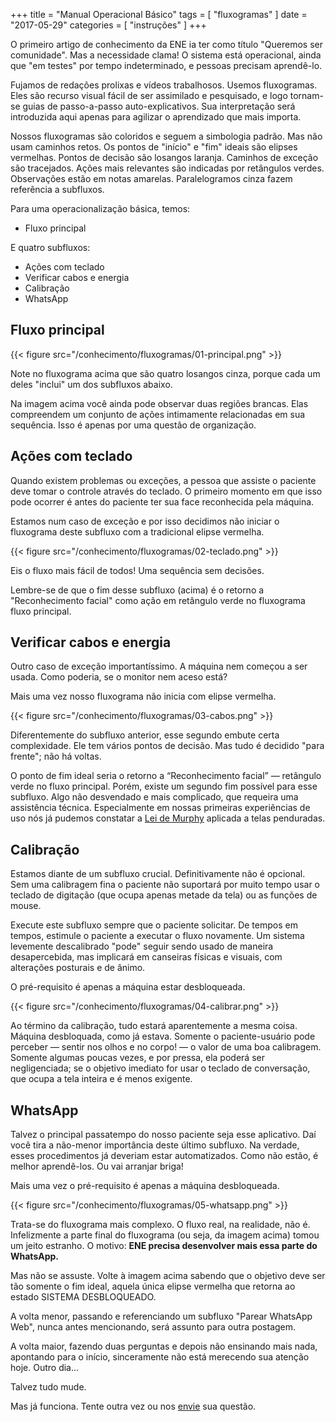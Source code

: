 +++
title = "Manual Operacional Básico"
tags = [
    "fluxogramas"
]
date = "2017-05-29"
categories = [
    "instruções"
]
+++

O primeiro artigo de conhecimento da ENE ia ter como título "Queremos ser comunidade". Mas a necessidade clama! O sistema está operacional, ainda que "em testes" por tempo indeterminado, e pessoas precisam aprendê-lo.

Fujamos de redações prolixas e vídeos trabalhosos. Usemos fluxogramas. Eles são recurso visual fácil de ser assimilado e pesquisado, e logo tornam-se guias de passo-a-passo auto-explicativos. Sua interpretação será introduzida aqui apenas para agilizar o aprendizado que mais importa.

Nossos fluxogramas são coloridos e seguem a simbologia padrão. Mas não usam caminhos retos. Os pontos de "início" e "fim" ideais são elipses vermelhas. Pontos de decisão são losangos laranja. Caminhos de exceção são tracejados. Ações mais relevantes são indicadas por retângulos verdes. Observações estão em notas amarelas. Paralelogramos cinza fazem referência a subfluxos.

Para uma operacionalização básica, temos:

- Fluxo principal

E quatro subfluxos:

- Ações com teclado
- Verificar cabos e energia
- Calibração
- WhatsApp

## Fluxo principal

{{< figure src="/conhecimento/fluxogramas/01-principal.png" >}}

Note no fluxograma acima que são quatro losangos cinza, porque cada um deles "inclui" um dos subfluxos abaixo. 

Na imagem acima você ainda pode observar duas regiões brancas. Elas compreendem um conjunto de ações intimamente relacionadas em sua sequência. Isso é apenas por uma questão de organização.

## Ações com teclado

Quando existem problemas ou exceções, a pessoa que assiste o paciente deve tomar o controle através do teclado. O primeiro momento em que isso pode ocorrer é antes do paciente ter sua face reconhecida pela máquina.

Estamos num caso de exceção e por isso decidimos não iniciar o fluxograma deste subfluxo com a tradicional elipse vermelha.

{{< figure src="/conhecimento/fluxogramas/02-teclado.png" >}}

Eis o fluxo mais fácil de todos! Uma sequência sem decisões.

Lembre-se de que o fim desse subfluxo (acima) é o retorno a "Reconhecimento facial" como ação em retângulo verde no fluxograma fluxo principal.

## Verificar cabos e energia

Outro caso de exceção importantíssimo. A máquina nem começou a ser usada. Como poderia, se o monitor nem aceso está?

Mais uma vez nosso fluxograma não inicia com elipse vermelha.

{{< figure src="/conhecimento/fluxogramas/03-cabos.png" >}}

Diferentemente do subfluxo anterior, esse segundo embute certa complexidade. Ele tem vários pontos de decisão. Mas tudo é decidido "para frente"; não há voltas.

O ponto de fim ideal seria o retorno a “Reconhecimento facial” — retângulo verde no fluxo principal. Porém, existe um segundo fim possível para esse subfluxo. Algo não desvendado e mais complicado, que requeira uma assistência técnica. Especialmente em nossas primeiras experiências de uso nós já pudemos constatar a [Lei de Murphy] aplicada a telas penduradas.

[Lei de Murphy]: https://pt.wikipedia.org/wiki/Lei_de_Murphy

## Calibração

Estamos diante de um subfluxo crucial. Definitivamente não é opcional. Sem uma calibragem fina o paciente não suportará por muito tempo usar o teclado de digitação (que ocupa apenas metade da tela) ou as funções de mouse.

Execute este subfluxo sempre que o paciente solicitar. De tempos em tempos, estimule o paciente a executar o fluxo novamente. Um sistema levemente descalibrado "pode" seguir sendo usado de maneira desapercebida, mas implicará em canseiras físicas e visuais, com alterações posturais e de ânimo.

O pré-requisito é apenas a máquina estar desbloqueada.

{{< figure src="/conhecimento/fluxogramas/04-calibrar.png" >}}

Ao término da calibração, tudo estará aparentemente a mesma coisa. Máquina desbloquada, como já estava. Somente o paciente-usuário pode perceber — sentir nos olhos e no corpo! — o valor de uma boa calibragem. Somente algumas poucas vezes, e por pressa, ela poderá ser negligenciada; se o objetivo imediato for usar o teclado de conversação, que ocupa a tela inteira e é menos exigente.

## WhatsApp

Talvez o principal passatempo do nosso paciente seja esse aplicativo. Daí você tira a não-menor importância deste último subfluxo. Na verdade, esses procedimentos já deveriam estar automatizados. Como não estão, é melhor aprendê-los. Ou vai arranjar briga!

Mais uma vez o pré-requisito é apenas a máquina desbloqueada.

{{< figure src="/conhecimento/fluxogramas/05-whatsapp.png" >}}

Trata-se do fluxograma mais complexo. O fluxo real, na realidade, não é. Infelizmente a parte final do fluxograma (ou seja, da imagem acima) tomou um jeito estranho. O motivo: **ENE precisa desenvolver mais essa parte do WhatsApp.**

Mas não se assuste. Volte à imagem acima sabendo que o objetivo deve ser tão somente o fim ideal, aquela única elipse vermelha que retorna ao estado SISTEMA DESBLOQUEADO.

A volta menor, passando e referenciando um subfluxo "Parear WhatsApp Web", nunca antes mencionando, será assunto para outra postagem.

A volta maior, fazendo duas perguntas e depois não ensinando mais nada, apontando para o início, sinceramente não está merecendo sua atenção hoje. Outro dia...

Talvez tudo mude.

Mas já funciona. Tente outra vez ou nos [envie](mailto:alexandre.mbm@gmail.com) sua questão.
